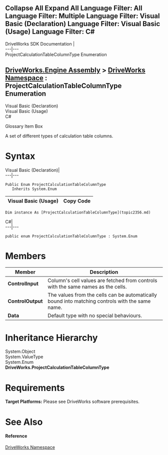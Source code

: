Collapse All Expand All Language Filter: All  Language Filter: Multiple  Language Filter: Visual Basic (Declaration) Language Filter: Visual Basic (Usage) Language Filter: C#  
---  
DriveWorks SDK Documentation  |   
---|---  
ProjectCalculationTableColumnType Enumeration   
  
[DriveWorks.Engine Assembly](topic2156.md) > [DriveWorks Namespace](topic2159.md) : ProjectCalculationTableColumnType Enumeration  
---  
  
Visual Basic (Declaration)    
Visual Basic (Usage)    
C# 

Glossary Item Box

A set of different types of calculation table columns. 

# Syntax

Visual Basic (Declaration)|   
---|---  
      
    
    Public Enum ProjectCalculationTableColumnType 
       Inherits System.Enum  
  
Visual Basic (Usage)| Copy Code  
---|---  
      
    
    Dim instance As [ProjectCalculationTableColumnType](topic2356.md)  
  
C#|   
---|---  
      
    
    public enum ProjectCalculationTableColumnType : System.Enum   
  
# Members

Member| Description  
---|---  
**ControlInput**|  Column's cell values are fetched from controls with the same names as the cells.  
**ControlOutput**|  The values from the cells can be automatically bound into matching controls with the same name.  
**Data**|  Default type with no special behaviours.  
  
# Inheritance Hierarchy

System.Object  
System.ValueType  
System.Enum  
**DriveWorks.ProjectCalculationTableColumnType**  


# Requirements

**Target Platforms:** Please see DriveWorks software prerequisites.

# See Also

#### Reference

[DriveWorks Namespace](topic2159.md)


